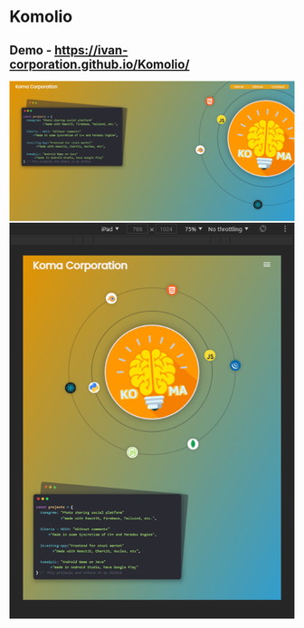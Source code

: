 # Komolio
## Demo - https://ivan-corporation.github.io/Komolio/

<img src='https://github.com/Ivan-Corporation/Komolio/blob/main/2.png'>

<img src='https://github.com/Ivan-Corporation/Komolio/blob/main/1.png'>

